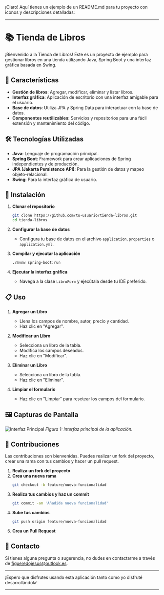 ¡Claro! Aquí tienes un ejemplo de un README.md para tu proyecto con iconos y descripciones detalladas:

---

# 📚 Tienda de Libros

¡Bienvenido a la Tienda de Libros! Este es un proyecto de ejemplo para gestionar libros en una tienda utilizando Java, Spring Boot y una interfaz gráfica basada en Swing.

## 🌟 Características

- **Gestión de libros**: Agregar, modificar, eliminar y listar libros.
- **Interfaz gráfica**: Aplicación de escritorio con una interfaz amigable para el usuario.
- **Base de datos**: Utiliza JPA y Spring Data para interactuar con la base de datos.
- **Componentes reutilizables**: Servicios y repositorios para una fácil extensión y mantenimiento del código.

## 🛠️ Tecnologías Utilizadas

- **Java**: Lenguaje de programación principal.
- **Spring Boot**: Framework para crear aplicaciones de Spring independientes y de producción.
- **JPA (Jakarta Persistence API)**: Para la gestión de datos y mapeo objeto-relacional.
- **Swing**: Para la interfaz gráfica de usuario.

## 🚀 Instalación

1. **Clonar el repositorio**
    ```sh
    git clone https://github.com/tu-usuario/tienda-libros.git
    cd tienda-libros
    ```

2. **Configurar la base de datos**
    - Configura tu base de datos en el archivo `application.properties` o `application.yml`.

3. **Compilar y ejecutar la aplicación**
    ```sh
    ./mvnw spring-boot:run
    ```

4. **Ejecutar la interfaz gráfica**
    - Navega a la clase `LibroForm` y ejecútala desde tu IDE preferido.

## 📋 Uso

1. **Agregar un Libro**
    - Llena los campos de nombre, autor, precio y cantidad.
    - Haz clic en "Agregar".

2. **Modificar un Libro**
    - Selecciona un libro de la tabla.
    - Modifica los campos deseados.
    - Haz clic en "Modificar".

3. **Eliminar un Libro**
    - Selecciona un libro de la tabla.
    - Haz clic en "Eliminar".

4. **Limpiar el formulario**
    - Haz clic en "Limpiar" para resetear los campos del formulario.

## 🖼️ Capturas de Pantalla

![Interfaz Principal](./screenshots/main.png)
*Figura 1: Interfaz principal de la aplicación.*

## 👥 Contribuciones

Las contribuciones son bienvenidas. Puedes realizar un fork del proyecto, crear una rama con tus cambios y hacer un pull request.

1. **Realiza un fork del proyecto**
2. **Crea una nueva rama**
    ```sh
    git checkout -b feature/nueva-funcionalidad
    ```
3. **Realiza tus cambios y haz un commit**
    ```sh
    git commit -am 'Añadida nueva funcionalidad'
    ```
4. **Sube tus cambios**
    ```sh
    git push origin feature/nueva-funcionalidad
    ```
5. **Crea un Pull Request**

## 📧 Contacto

Si tienes alguna pregunta o sugerencia, no dudes en contactarme a través de [figueredojesus@outlook.es](mailto:figueredojesus@outlook.es).

---

¡Espero que disfrutes usando esta aplicación tanto como yo disfruté desarrollándola!

---
